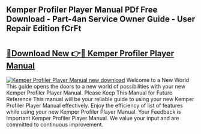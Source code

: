 ## Kemper Profiler Player Manual PDf Free Download - Part-4an Service Owner Guide - User Repair Edition fCrFt

# <h2><a href="http://bc16202.oget.top/?id=Kemper+Profiler+Player+Manual">🔗Download New 👉🔴 Kemper Profiler Player Manual</a></h2>

[![Kemper Profiler Player Manual new download](https://i.imgur.com/5g1atiW.png)](http://bc16202.oget.top/?id=Kemper+Profiler+Player+Manual)
Welcome to a New World This guide opens the doors to a new world of possibilities with your new Kemper Profiler Player Manual. Please Keep This Manual for Future Reference This manual will be your reliable guide to using your new Kemper Profiler Player Manual effectively. Enjoy the efficiency of list of features while using your new Kemper Profiler Player Manual. Your Feedback is Important Kemper Profiler Player Manual. We value your input and are committed to continuous improvement.
